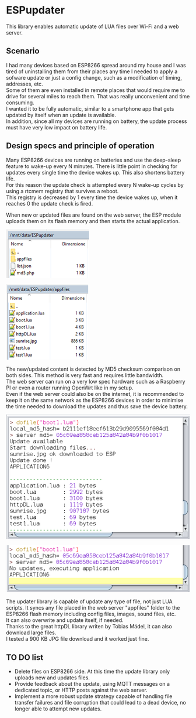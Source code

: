 # ESPupdater

This library enables automatic update of LUA files over Wi-Fi and a web server.

## Scenario

I had many devices based on ESP8266 spread around my house and I was tired of uninstalling them from their places any time I needed to apply a sofware update or just a config change, such as a modification of timing, addresses, etc.  
Some of them are even installed in remote places that would require me to drive for several miles to reach them. That was really unconvenient and time consuming.  
I wanted it to be fully automatic, similar to a smartphone app that gets updated by itself when an update is available.  
In addition, since all my devices are running on battery, the update process must have very low impact on battery life.

## Design specs and principle of operation

Many ESP8266 devices are running on batteries and use the deep-sleep feature to wake-up every N minutes. There is little point in checking for 
updates every single time the device wakes up. This also shortens battery life.  
For this reason the update check is attempted every N wake-up cycles by using a rtcmem registry that survives a reboot.  
This registry is decreased by 1 every time the device wakes up, when it reaches 0 the update check is fired.  
  
When new or updated files are found on the web server, the ESP module uploads them on its flash memory and then starts the actual application.

![Web server path](https://raw.githubusercontent.com/glcos/ESPupdater/master/images/webserver1.png)

![Web server path](https://raw.githubusercontent.com/glcos/ESPupdater/master/images/webserver2.png)

The new/updated content is detected by MD5 checksum comparison on both sides. This method is very fast and requires little bandwidth.  
The web server can run on a very low spec hardware such as a Raspberry PI or even a router running OpenWrt like in my setup.  
Even if the web server could also be on the internet, it is recommended to keep it on the same network as the ESP8266 devices in order to minimise
the time needed to download the updates and thus save the device battery.

![Large file upload](https://raw.githubusercontent.com/glcos/ESPupdater/master/images/largeupload1.png)

![Large file upload](https://raw.githubusercontent.com/glcos/ESPupdater/master/images/largeupload2.png)

The updater library is capable of update any type of file, not just LUA scripts. It syncs any file placed in the web server "appfiles" folder
to the ESP8266 flash memory including config files, images, sound files, etc.  
It can also overwrite and update itself, if needed.  
Thanks to the great httpDL library writen by Tobias Mädel, it can also download large files.  
I tested a 900 KB JPG file download and it worked just fine.


## TO DO list

* Delete files on ESP8266 side. At this time the update library only uploads new and updates files.
* Provide feedback about the update, using MQTT messages on a dedicated topic, or HTTP posts against the web server.
* Implement a more robust update strategy capable of handling file transfer failures and file corruption that could lead to a dead device, no longer able to attempt new updates.

